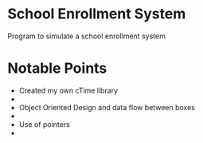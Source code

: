 # School Enrollment System
 Program to simulate a school enrollment system  
 
 # Notable Points
 <ul>
 <li> Created my own cTime library <li/> 
 <li> Object Oriented Design and data flow between boxes <li/>
 <li> Use of pointers <li/>
 <ul/>
